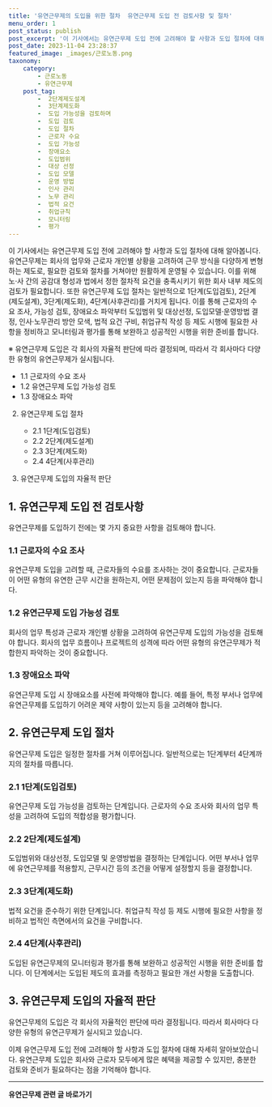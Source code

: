 ```yaml
---
title: '유연근무제의 도입을 위한 절차  유연근무제 도입 전 검토사항 및 절차'
menu_order: 1
post_status: publish
post_excerpt: '이 기사에서는 유연근무제 도입 전에 고려해야 할 사항과 도입 절차에 대해 알아봅니다. 유연근무제는 회사의 업무와 근로자 개인별 상황을 고려하여 근무 방식을 다양하게 변형하는 제도로, 필요한 검토와 절차를 거쳐야만 원활하게 운영될 수 있습니다. 이를 위해 노 사 간의 공감대 형성과 법에서 정한 절차적 요건을 충족시키기 위한 회사 내부 제도의 검토가 필요합니다. 또한 유연근무제 도입 절차는 일반적으로 1단계 도입검토 , 2단계 제도설계 , 3단계 제도화 , 4단계 사후관리 를 거치게 됩니다. 이를 통해 근로자의 수요 조사, 가능성 검토, 장애요소 파악부터 도입범위 및 대상선정, 도입모델 운영방법 결정, 인사 노무관리 방안 모색, 법적 요건 구비, 취업규칙 작성 등 제도 시행에 필요한 사항을 정비하고 모니터링과 평가를 통해 보완하고 성공적인 시행을 위한 준비를 합니다.'
post_date: 2023-11-04 23:28:37
featured_image: _images/근로노동.png
taxonomy:
    category:
        - 근로노동
        - 유연근무제
    post_tag:
        -  2단계제도설계
        -  3단계제도화
        -  도입 가능성을 검토하며
        -  도입 검토
        -  도입 절차
        -  근로자 수요
        -  도입 가능성
        -  장애요소
        -  도입범위
        -  대상 선정
        -  도입 모델
        -  운영 방법
        -  인사 관리
        -  노무 관리
        -  법적 요건
        -  취업규칙
        -  모니터링
        -  평가
---
```



이 기사에서는 유연근무제 도입 전에 고려해야 할 사항과 도입 절차에 대해 알아봅니다. 유연근무제는 회사의 업무와 근로자 개인별 상황을 고려하여 근무 방식을 다양하게 변형하는 제도로, 필요한 검토와 절차를 거쳐야만 원활하게 운영될 수 있습니다. 이를 위해 노·사 간의 공감대 형성과 법에서 정한 절차적 요건을 충족시키기 위한 회사 내부 제도의 검토가 필요합니다. 또한 유연근무제 도입 절차는 일반적으로 1단계(도입검토), 2단계(제도설계), 3단계(제도화), 4단계(사후관리)를 거치게 됩니다. 이를 통해 근로자의 수요 조사, 가능성 검토, 장애요소 파악부터 도입범위 및 대상선정, 도입모델·운영방법 결정, 인사·노무관리 방안 모색, 법적 요건 구비, 취업규칙 작성 등 제도 시행에 필요한 사항을 정비하고 모니터링과 평가를 통해 보완하고 성공적인 시행을 위한 준비를 합니다.

※ 유연근무제 도입은 각 회사의 자율적 판단에 따라 결정되며, 따라서 각 회사마다 다양한 유형의 유연근무제가 실시됩니다.

   - 1.1 근로자의 수요 조사
   - 1.2 유연근무제 도입 가능성 검토
   - 1.3 장애요소 파악
   
2. 유연근무제 도입 절차
   - 2.1 1단계(도입검토)
   - 2.2 2단계(제도설계)
   - 2.3 3단계(제도화)
   - 2.4 4단계(사후관리)
   
3. 유연근무제 도입의 자율적 판단

## 1. 유연근무제 도입 전 검토사항

유연근무제를 도입하기 전에는 몇 가지 중요한 사항을 검토해야 합니다.

### 1.1 근로자의 수요 조사

유연근무제 도입을 고려할 때, 근로자들의 수요를 조사하는 것이 중요합니다. 근로자들이 어떤 유형의 유연한 근무 시간을 원하는지, 어떤 문제점이 있는지 등을 파악해야 합니다.

### 1.2 유연근무제 도입 가능성 검토

회사의 업무 특성과 근로자 개인별 상황을 고려하여 유연근무제 도입의 가능성을 검토해야 합니다. 회사의 업무 흐름이나 프로젝트의 성격에 따라 어떤 유형의 유연근무제가 적합한지 파악하는 것이 중요합니다.

### 1.3 장애요소 파악

유연근무제 도입 시 장애요소를 사전에 파악해야 합니다. 예를 들어, 특정 부서나 업무에 유연근무제를 도입하기 어려운 제약 사항이 있는지 등을 고려해야 합니다.

## 2. 유연근무제 도입 절차

유연근무제 도입은 일정한 절차를 거쳐 이루어집니다. 일반적으로는 1단계부터 4단계까지의 절차를 따릅니다.

### 2.1 1단계(도입검토)

유연근무제 도입 가능성을 검토하는 단계입니다. 근로자의 수요 조사와 회사의 업무 특성을 고려하여 도입의 적합성을 평가합니다.

### 2.2 2단계(제도설계)

도입범위와 대상선정, 도입모델 및 운영방법을 결정하는 단계입니다. 어떤 부서나 업무에 유연근무제를 적용할지, 근무시간 등의 조건을 어떻게 설정할지 등을 결정합니다.

### 2.3 3단계(제도화)

법적 요건을 준수하기 위한 단계입니다. 취업규칙 작성 등 제도 시행에 필요한 사항을 정비하고 법적인 측면에서의 요건을 구비합니다.

### 2.4 4단계(사후관리)

도입된 유연근무제의 모니터링과 평가를 통해 보완하고 성공적인 시행을 위한 준비를 합니다. 이 단계에서는 도입된 제도의 효과를 측정하고 필요한 개선 사항을 도출합니다.

## 3. 유연근무제 도입의 자율적 판단

유연근무제의 도입은 각 회사의 자율적인 판단에 따라 결정됩니다. 따라서 회사마다 다양한 유형의 유연근무제가 실시되고 있습니다.

이제 유연근무제 도입 전에 고려해야 할 사항과 도입 절차에 대해 자세히 알아보았습니다. 유연근무제 도입은 회사와 근로자 모두에게 많은 혜택을 제공할 수 있지만, 충분한 검토와 준비가 필요하다는 점을 기억해야 합니다.
<!-- wp:separator -->
<hr class="wp-block-separator has-alpha-channel-opacity"/>
<!-- /wp:separator -->

<!-- wp:group {"backgroundColor":"base","layout":{"type":"constrained"}} -->
<div class="wp-block-group has-base-background-color has-background"><!-- wp:paragraph {"align":"center","fontSize":"medium"} -->
<p class="has-text-align-center has-large-font-size"><strong>유연근무제 관련 글 바로가기</strong></p>
<!-- /wp:paragraph -->


<!-- wp:latest-posts
{"categories":[{"id":11200,"count":19,"description":"","link":"https://uknowlaw.com/category/%ec%9c%a0%ec%97%b0%ea%b7%bc%eb%ac%b4%ec%a0%9c/","name":"유연근무제","slug":"유연근무제","taxonomy":"category","parent":0,"meta":[],"_links":{"self":[{"href":"https://uknowlaw.com/wp-json/wp/v2/categories/11200"}],"collection":[{"href":"https://uknowlaw.com/wp-json/wp/v2/categories"}],"about":[{"href":"https://uknowlaw.com/wp-json/wp/v2/taxonomies/category"}],"wp:post_type":[{"href":"https://uknowlaw.com/wp-json/wp/v2/posts?categories=11200"}],"curies":[{"name":"wp","href":"https://api.w.org/{rel}","templated":true}]}}],"postsToShow":100,"excerptLength":28,"postLayout":"grid","columns":2,"featuredImageAlign":"left","featuredImageSizeSlug":"large","fontSize":"medium"} /--></div>
<!-- /wp:group -->